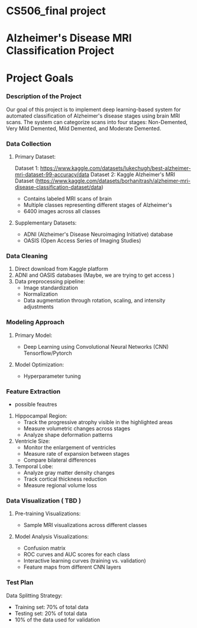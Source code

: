 # CS506_final project

# Alzheimer's Disease MRI Classification Project




# Project Goals

### Description of the Project

Our goal of this project is to implement deep learning-based system for automated classification of Alzheimer's disease stages using brain MRI scans. The system can categorize scans into four stages: Non-Demented, Very Mild Demented, Mild Demented, and Moderate Demented.

### Data Collection

1. Primary Dataset:
   
   Dataset 1: https://www.kaggle.com/datasets/lukechugh/best-alzheimer-mri-dataset-99-accuracy/data
   Dataset 2: Kaggle Alzheimer's MRI Dataset (https://www.kaggle.com/datasets/borhanitrash/alzheimer-mri-disease-classification-dataset/data)
   - Contains labeled MRI scans of brain
   - Multiple classes representing different stages of Alzheimer's
   - 6400 images across all classes
   
    
3. Supplementary Datasets:
   - ADNI (Alzheimer's Disease Neuroimaging Initiative) database
   - OASIS (Open Access Series of Imaging Studies)

### Data Cleaning
1. Direct download from Kaggle platform
2. ADNI and OASIS databases (Maybe, we are trying to get access )
3. Data preprocessing pipeline:
   - Image standardization
   - Normalization
   - Data augmentation through rotation, scaling, and intensity adjustments

### Modeling Approach
1. Primary Model:
   - Deep Learning using Convolutional Neural Networks (CNN) Tensorflow/Pytorch 
   
2. Model Optimization:
   - Hyperparameter tuning

### Feature Extraction
- possible feautres
1. Hippocampal Region:
   - Track the progressive atrophy visible in the highlighted areas
   - Measure volumetric changes across stages
   - Analyze shape deformation patterns
2. Ventricle Size:
   - Monitor the enlargement of ventricles   
   - Measure rate of expansion between stages
   - Compare bilateral differences
3. Temporal Lobe:
   - Analyze gray matter density changes
   - Track cortical thickness reduction
   - Measure regional volume loss

### Data Visualization ( TBD )
1. Pre-training Visualizations:
   - Sample MRI visualizations across different classes

2. Model Analysis Visualizations:
   - Confusion matrix
   - ROC curves and AUC scores for each class
   - Interactive learning curves (training vs. validation)
   - Feature maps from different CNN layers

### Test Plan
  Data Splitting Strategy:
   - Training set: 70% of total data
   - Testing set: 20% of total data
   - 10% of the data used for validation
